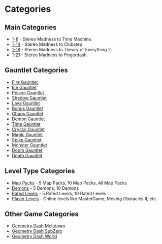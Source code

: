 # Categories

## Main Categories
- [1-8](categories/18.md) - Stereo Madness to Time Machine.
- [1-14](categories/114.md) - Stereo Madness to Clubstep.
- [1-18](categories/118.md) - Stereo Madness to Theory of Everything 2.
- [1-21](categories/121.md) - Stereo Madness to Fingerdash.

## Gauntlet Categories
- [Fire Gauntlet](categories/fire.md)
- [Ice Gauntlet](categories/ice.md)
- [Poison Gauntlet](categories/poison.md)
- [Shadow Gauntlet](categories/shadow.md)
- [Lava Gauntlet](categories/lava.md)
- [Bonus Gauntlet](categories/bonus.md)
- [Chaos Gauntlet](categories/chaos.md)
- [Demon Gauntlet](categories/demon.md)
- [Time Gauntlet](categories/time.md)
- [Crystal Gauntlet](categories/crystal.md)
- [Magic Gauntlet](categories/magic.md)
- [Spike Gauntlet](categories/spike.md)
- [Monster Gauntlet](categories/monster.md)
- [Doom Gauntlet](categories/doom.md)
- [Death Gauntlet](categories/death.md)

## Level Type Categories
- [Map Packs](categories/mappacks.md) - 5 Map Packs, 10 Map Packs, All Map Packs
- [Demons](categories/demons.md) - 5 Demons, 10 Demons
- [Rated Levels](categories/ratedlevels.md) - 5 Rated Levels, 10 Rated Levels
- [Player Levels](categories/playerlevels.md) - Online levels like MasterGame, Moving Obstacles II, etc.

## Other Game Categories
- [Geometry Dash Meltdown](categories/meltdown.md)
- [Geometry Dash SubZero](categories/subzero.md)
- [Geometry Dash World](categories/world.md)
